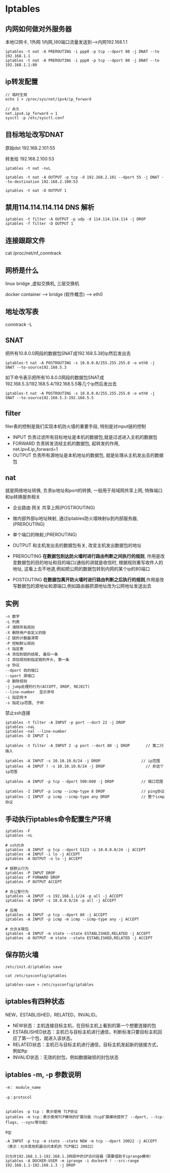 # Iptables

## 内网如何做对外服务器

本地(2网卡, 1外网 1内网,)80端口流量发送到-->内网192.168.1.1

```
iptables -t nat -A PREROUTING -i ppp0 -p tcp --dport 80 -j DNAT --to 192.168.1.1
iptables -t nat -A PREROUTING -i ppp0 -p tcp --dport 80 -j DNAT --to 192.168.1.1:80
```

## ip转发配置

```
// 临时生效
echo 1 > /proc/sys/net/ipv4/ip_forward

// 永久
net.ipv4.ip_forward = 1 
sysctl -p /etc/sysctl.conf
```

## 目标地址改写DNAT

原始dst 192.168.2.101:55

转发给 192.168.2.100:53

```
iptables -t nat -nvL

iptables -t nat -A OUTPUT -p tcp -d 192.168.2.101 --dport 55 -j DNAT --to-destination 192.168.2.100:53

iptables -t nat -D OUTPUT 1
```

## 禁用114.114.114.114 DNS 解析
```
iptables -t filter -A OUTPUT -p udp -d 114.114.114.114 -j DROP
iptables -f filter -D OUTPUT 1
```

## 连接跟踪文件 
cat /proc/net/nf_conntrack

## 网桥是什么

linux bridge ,虚拟交换机, 三层交换机

docker container --> bridge (软件概念)  --> eth0

## 地址改写表
conntrack -L 

## SNAT
把所有10.8.0.0网段的数据包SNAT成192.168.5.3的ip然后发出去
```
iptables-t nat -A POSTROUTING -s 10.8.0.0/255.255.255.0 -o eth0 -j SNAT --to-source192.168.5.3
```
如下命令表示把所有10.8.0.0网段的数据包SNAT成192.168.5.3/192.168.5.4/192.168.5.5等几个ip然后发出去

```
iptables-t nat -A POSTROUTING -s 10.8.0.0/255.255.255.0 -o eth0 -j SNAT --to-source192.168.5.3-192.168.5.5
```

## filter
filer表的控制是我们实现本机防火墙的重要手段, 特别是对input链的控制

- INPUT   负责过滤所有目标地址是本机的数据包,就是过滤进入主机的数据包
- FORWARD 负责转发流经主机的数据包, 起转发的作用, net.ipv4.ip_forward=1
- OUTPUT  负责所有源地址是本机地址的数据包, 就是处理从主机发出去的数据包

## nat
就是网络地址转换, 负责ip地址和port的转换, 一般用于局域网共享上网, 特殊端口和ip转换服务相关

- 企业路由 网关 共享上网(POSTROUTING)
- 做内部外部ip地址映射, 通过iptables防火墙映射ip到内部服务器,(PREROUTING)
- 单个端口的映射,(PREROUTING)

- OUTPUT       和主机发出去的数据包有关, 改变主机发出数据包的地址
- PREROUTING   **在数据包到达防火墙时进行路由判断之间执行的规则**, 作用是改变数据包的目的地址和目的端口(通俗的讲就是收信时, 根据规则重写收件人的地址, 这看上去不地道,例如把公网的数据包转到内网的某个ip的80端口
- POSTOUTING   **在数据包离开防火墙时进行路由判断之后执行的规则**,作用是改写数据包的源地址和源端口,例如路由器把源地址改为公网地址发送出去

## 实例

```
-n 数字
-L 列表
-F 清除所有规则
-X 删除用户自定义的链
-Z 链的计数器清零
-P 控制默认规则
-t 指定表
-A 添加到链的结尾, 最后一条
-I 添加规则到指定链的开头, 第一条
-p 协议
--dport 目的端口
--sport 源端口
-D 删除规则
-j jump处理的行为(ACCEPT, DROP, REJECT)
--line-number  显示序号
-i 指定网卡
-s 指定ip范围, 子网
```


禁止ssh连接
```
iptables -t filter -A INPUT -p port --dort 22 -j DROP
iptables -naL
iptables -nal --line-number
iptables -D INPUT 1

iptables -t filter -A INPUT 2 -p port --dort 80 -j DROP       // 第二行插入

iptables -A INPUT -s 10.10.10.0/24 -j DROP                  // ip范围
iptables -A INPUT ! -s 10.10.10.0/24 -j DROP                  // 非这个ip范围
  
iptables -A INPUT -p tcp --dport 500:600 -j DROP            // 端口范围

iptables -I INPUT -p icmp --icmp-type 8 DROP                // ping协议
iptables -I INPUT -p icmp --icmp-type any DROP              // 整个icmp协议
```

## 手动执行iptables命令配置生产环境
```
iptables -F
iptables -nL

# ssh允许
iptables -A INPUT -p tcp --dport 5123 -s 10.0.0.0/24 -j ACCEPT
iptables -A INPUT -i lo -j ACCEPT
iptables -A OUTPUT -o lo -j ACCEPT

# 链默认行为
iptables -P INPUT DROP
iptables -P FORWARD DROP
iptables -P OUTPUT ACCEPT

# 办公室行为
iptables -A INPUT -s 192.168.1.1/24 -p all -j ACCEPT
iptables -A INPUT -s 10.0.0.0/24 -p all -j ACCEPT

# 应用
iptables -A INPUT -p tcp --dport 80 -j ACCEPT
iptables -A INPUT -p icmp -m icmp --icmp-type any -j ACCEPT

# 允许关联包
iptables -A INPUT -m state --state ESTABLISHED,RELATED -j ACCEPT
iptables -A OUTPUT -m state --state ESTABLISHED,RELATED -j ACCEPT
```

## 保存防火墙
```
/etc/init.d/iptables save

cat /etc/sysconfig/iptables

iptables-save > /etc/sysconfig/iptables
```

## iptables有四种状态
NEW，ESTABLISHED，RELATED，INVALID。

- NEW状态：主机连接目标主机，在目标主机上看到的第一个想要连接的包
- ESTABLISHED状态：主机已与目标主机进行通信，判断标准只要目标主机回应了第一个包，就进入该状态。
- RELATED状态：主机已与目标主机进行通信，目标主机发起新的链接方式，例如ftp
- INVALID状态：无效的封包，例如数据破损的封包状态

## iptables -m, -p 参数说明
 

```
-m： module_name

-p：protocol


iptables -p tcp : 表示使用 TCP协议
iptables -m tcp：表示使用TCP模块的扩展功能（tcp扩展模块提供了 --dport, --tcp-flags, --sync等功能）

```
eg:
```
-A INPUT -p tcp -m state --state NEW -m tcp --dport 20022 -j ACCEPT
（表示：允许其他机器访问本机的 TCP端口 20022）

只允许192.168.1.1-192.168.1.3网段中的IP访问容器（需要借助于iprange模块）
iptables -A DOCKER-USER -m iprange -i docker0 ! --src-range 192.168.1.1-192.168.1.3 -j DROP
```







